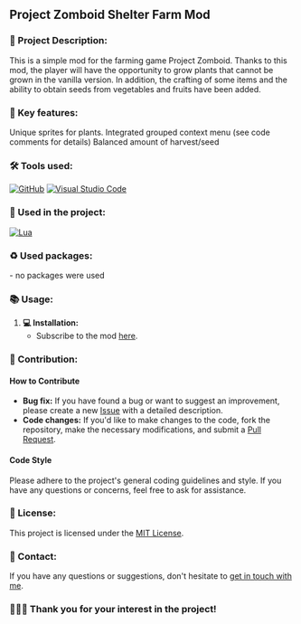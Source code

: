 ## Project Zomboid Shelter Farm Mod


### 💫 Project Description:
This is a simple mod for the farming game Project Zomboid. Thanks to this mod, the player will have the opportunity to grow plants that cannot be grown in the vanilla version. In addition, the crafting of some items and the ability to obtain seeds from vegetables and fruits have been added.

### 🚀 Key features:
Unique sprites for plants.
Integrated grouped context menu (see code comments for details)
Balanced amount of harvest/seed

### 🛠 Tools used:
[![GitHub](https://img.shields.io/badge/github-000.svg?&style=for-the-badge&logo=github&logoColor=fff)](https://github.com/)
[![Visual Studio Code](https://img.shields.io/badge/vs%20code-007ACC.svg?&style=for-the-badge&logo=visual-studio-code&logoColor=fff)](https://code.visualstudio.com/)


### 🏴 Used in the project:
[![Lua](https://img.shields.io/badge/lua-2C2D72.svg?&style=for-the-badge&logo=lua&logoColor=FFF)](https://www.lua.org/)


### ♻ Used packages:
<p>- no packages were used</p>

### 📚 Usage:

1. **💻 Installation:**
   - Subscribe to the mod [here](https://steamcommunity.com/sharedfiles/filedetails/?id=3050914195).

### 🤝 Contribution:

#### How to Contribute

- **Bug fix:** If you have found a bug or want to suggest an improvement, please create a new [Issue](https://github.com/blackrainbowtest/PZ_SHF/issues) with a detailed description.
- **Code changes:** If you'd like to make changes to the code, fork the repository, make the necessary modifications, and submit a [Pull Request](https://github.com/blackrainbowtest/PZ_SHF/pulls).

#### Code Style
Please adhere to the project's general coding guidelines and style. If you have any questions or concerns, feel free to ask for assistance.

### 📝 License:
This project is licensed under the [MIT License](https://github.com/blackrainbowtest/StationProject2_aram_arakelyan/blob/main/LICENSE).

### 📧 Contact:
If you have any questions or suggestions, don't hesitate to [get in touch with me](https://github.com/blackrainbowtest).


### 💖💙🧡 Thank you for your interest in the project!

